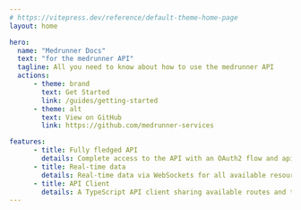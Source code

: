 ```yaml
---
# https://vitepress.dev/reference/default-theme-home-page
layout: home

hero:
  name: "Medrunner Docs"
  text: "for the medrunner API"
  tagline: All you need to know about how to use the medrunner API
  actions:
      - theme: brand
        text: Get Started
        link: /guides/getting-started
      - theme: alt
        text: View on GitHub
        link: https://github.com/medrunner-services

features:
      - title: Fully fledged API
        details: Complete access to the API with an OAuth2 flow and api tokens for every account.
      - title: Real-time data
        details: Real-time data via WebSockets for all available resources, including emergencies, users, and more.
      - title: API Client
        details: A TypeScript API client sharing available routes and types for easy integration.
---
```


